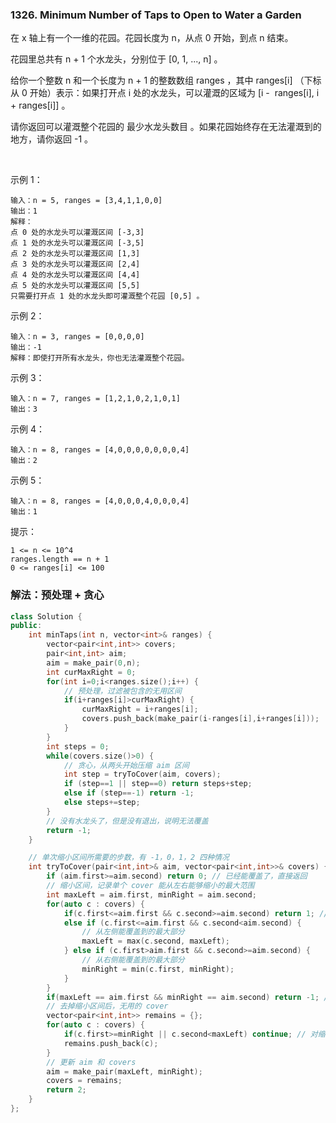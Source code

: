 ### 1326. Minimum Number of Taps to Open to Water a Garden

在 x 轴上有一个一维的花园。花园长度为 n，从点 0 开始，到点 n 结束。

花园里总共有 n + 1 个水龙头，分别位于 [0, 1, ..., n] 。

给你一个整数 n 和一个长度为 n + 1 的整数数组 ranges ，其中 ranges[i] （下标从 0 开始）表示：如果打开点 i 处的水龙头，可以灌溉的区域为 [i -  ranges[i], i + ranges[i]] 。

请你返回可以灌溉整个花园的 最少水龙头数目 。如果花园始终存在无法灌溉到的地方，请你返回 -1 。

 

示例 1：
```
输入：n = 5, ranges = [3,4,1,1,0,0]
输出：1
解释：
点 0 处的水龙头可以灌溉区间 [-3,3]
点 1 处的水龙头可以灌溉区间 [-3,5]
点 2 处的水龙头可以灌溉区间 [1,3]
点 3 处的水龙头可以灌溉区间 [2,4]
点 4 处的水龙头可以灌溉区间 [4,4]
点 5 处的水龙头可以灌溉区间 [5,5]
只需要打开点 1 处的水龙头即可灌溉整个花园 [0,5] 。
```
示例 2：
```
输入：n = 3, ranges = [0,0,0,0]
输出：-1
解释：即使打开所有水龙头，你也无法灌溉整个花园。
```
示例 3：
```
输入：n = 7, ranges = [1,2,1,0,2,1,0,1]
输出：3
```
示例 4：
```
输入：n = 8, ranges = [4,0,0,0,0,0,0,0,4]
输出：2
```
示例 5：
```
输入：n = 8, ranges = [4,0,0,0,4,0,0,0,4]
输出：1
```

提示：
```
1 <= n <= 10^4
ranges.length == n + 1
0 <= ranges[i] <= 100
```

### 解法：预处理 + 贪心

```cpp
class Solution {
public:
    int minTaps(int n, vector<int>& ranges) {
        vector<pair<int,int>> covers;
        pair<int,int> aim;
        aim = make_pair(0,n);
        int curMaxRight = 0;
        for(int i=0;i<ranges.size();i++) {
            // 预处理，过滤被包含的无用区间
            if(i+ranges[i]>curMaxRight) {
                curMaxRight = i+ranges[i];
                covers.push_back(make_pair(i-ranges[i],i+ranges[i]));
            }
        }
        int steps = 0;
        while(covers.size()>0) {
            // 贪心，从两头开始压缩 aim 区间
            int step = tryToCover(aim, covers);
            if (step==1 || step==0) return steps+step;
            else if (step==-1) return -1;
            else steps+=step;
        }
        // 没有水龙头了，但是没有退出，说明无法覆盖
        return -1;
    }

    // 单次缩小区间所需要的步数，有 -1，0，1，2 四种情况
    int tryToCover(pair<int,int>& aim, vector<pair<int,int>>& covers) {
        if (aim.first>=aim.second) return 0; // 已经能覆盖了，直接返回
        // 缩小区间，记录单个 cover 能从左右能够缩小的最大范围
        int maxLeft = aim.first, minRight = aim.second;
        for(auto c : covers) {
            if(c.first<=aim.first && c.second>=aim.second) return 1; // 全覆盖
            else if (c.first<=aim.first && c.second<aim.second) {
                // 从左侧能覆盖到的最大部分
                maxLeft = max(c.second, maxLeft);
            } else if (c.first>aim.first && c.second>=aim.second) {
                // 从右侧能覆盖到的最大部分
                minRight = min(c.first, minRight);
            }
        }
        if(maxLeft == aim.first && minRight == aim.second) return -1; // aim 区间并没有缩小，说明无法覆盖
        // 去掉缩小区间后，无用的 cover
        vector<pair<int,int>> remains = {};
        for(auto c : covers) {
            if(c.first>=minRight || c.second<maxLeft) continue; // 对缩小区间无贡献
            remains.push_back(c);
        }
        // 更新 aim 和 covers
        aim = make_pair(maxLeft, minRight);
        covers = remains;
        return 2;
    }
};
```
